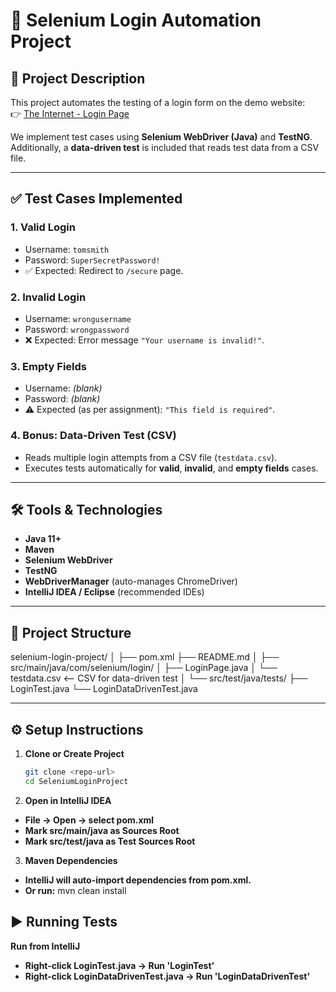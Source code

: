 # 🚀 Selenium Login Automation Project

## 📌 Project Description
This project automates the testing of a login form on the demo website:  
👉 [The Internet - Login Page](https://the-internet.herokuapp.com/login)

We implement test cases using **Selenium WebDriver (Java)** and **TestNG**.  
Additionally, a **data-driven test** is included that reads test data from a CSV file.

---

## ✅ Test Cases Implemented

### 1. **Valid Login**
- Username: `tomsmith`
- Password: `SuperSecretPassword!`
- ✅ Expected: Redirect to `/secure` page.

### 2. **Invalid Login**
- Username: `wrongusername`
- Password: `wrongpassword`
- ❌ Expected: Error message `"Your username is invalid!"`.

### 3. **Empty Fields**
- Username: *(blank)*
- Password: *(blank)*
- ⚠️ Expected (as per assignment): `"This field is required"`.

### 4. **Bonus: Data-Driven Test (CSV)**
- Reads multiple login attempts from a CSV file (`testdata.csv`).
- Executes tests automatically for **valid**, **invalid**, and **empty fields** cases.

---

## 🛠️ Tools & Technologies
- **Java 11+**
- **Maven**
- **Selenium WebDriver**
- **TestNG**
- **WebDriverManager** (auto-manages ChromeDriver)
- **IntelliJ IDEA / Eclipse** (recommended IDEs)

---

## 📂 Project Structure
selenium-login-project/
│
├── pom.xml
├── README.md
│
├── src/main/java/com/selenium/login/
│ ├── LoginPage.java
│ └── testdata.csv <-- CSV for data-driven test
│
└── src/test/java/tests/
├── LoginTest.java
└── LoginDataDrivenTest.java


---

## ⚙️ Setup Instructions

1. **Clone or Create Project**
   ```bash
   git clone <repo-url>
   cd SeleniumLoginProject

2. **Open in IntelliJ IDEA**

- **File → Open → select pom.xml**
- **Mark src/main/java as Sources Root**
- **Mark src/test/java as Test Sources Root**

3. **Maven Dependencies**

- **IntelliJ will auto-import dependencies from pom.xml.**
- **Or run:**
  mvn clean install

## ▶️ Running Tests

**Run from IntelliJ**

- **Right-click LoginTest.java → Run 'LoginTest'**
- **Right-click LoginDataDrivenTest.java → Run 'LoginDataDrivenTest'**
